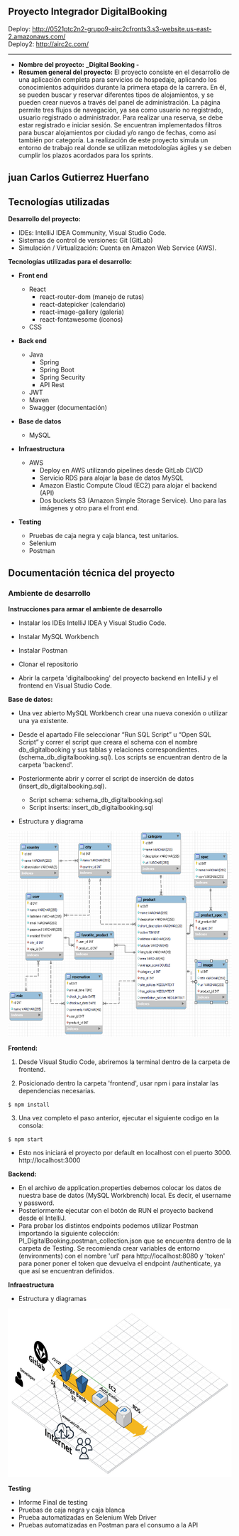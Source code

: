 ## Proyecto Integrador DigitalBooking

Deploy: http://0521ptc2n2-grupo9-airc2cfronts3.s3-website.us-east-2.amazonaws.com/ <br/>
Deploy2: http://airc2c.com/

---

- **Nombre del proyecto:** **_Digital Booking -**
- **Resumen general del proyecto:** El proyecto consiste en el desarrollo de una aplicación completa para servicios de hospedaje, aplicando los conocimientos adquiridos durante la primera etapa de la carrera. En él, se pueden buscar y reservar diferentes tipos de alojamientos, y se pueden crear nuevos a través del panel de administración. La página permite tres flujos de navegación, ya sea como usuario no registrado, usuario registrado o administrador. Para realizar una reserva, se debe estar registrado e iniciar sesión. Se encuentran implementados filtros para buscar alojamientos por ciudad y/o rango de fechas, como así también por categoría. La realización de este proyecto simula un entorno de trabajo real donde se utilizan metodologías ágiles y se deben cumplir los plazos acordados para los sprints.

## juan Carlos Gutierrez Huerfano

## Tecnologías utilizadas

**Desarrollo del proyecto:**

- IDEs: IntelliJ IDEA Community, Visual Studio Code.
- Sistemas de control de versiones: Git (GitLab)
- Simulación / Virtualización: Cuenta en Amazon Web Service (AWS).

**Tecnologías utilizadas para el desarrollo:**

- **Front end**

  - React
    - react-router-dom (manejo de rutas)
    - react-datepicker (calendario)
    - react-image-gallery (galeria)
    - react-fontawesome (íconos)
  - CSS

- **Back end**

  - Java
    - Spring
    - Spring Boot
    - Spring Security
    - API Rest
  - JWT
  - Maven
  - Swagger (documentación)

- **Base de datos**

  - MySQL

- **Infraestructura**

  - AWS
    - Deploy en AWS utilizando pipelines desde GitLab CI/CD
    - Servicio RDS para alojar la base de datos MySQL
    - Amazon Elastic Compute Cloud (EC2) para alojar el backend (API)
    - Dos buckets S3 (Amazon Simple Storage Service). Uno para las imágenes y otro para el front end.

- **Testing**
  - Pruebas de caja negra y caja blanca, test unitarios.
  - Selenium
  - Postman

## Documentación técnica del proyecto

### **Ambiente de desarrollo**

**Instrucciones para armar el ambiente de desarrollo**

- Instalar los IDEs IntelliJ IDEA y Visual Studio Code.
- Instalar MySQL Workbench
- Instalar Postman

- Clonar el repositorio
- Abrir la carpeta 'digitalbooking' del proyecto backend en IntelliJ y el frontend en Visual Studio Code.

**Base de datos:**

- Una vez abierto MySQL Workbench crear una nueva conexión o utilizar una ya existente.
- Desde el apartado File seleccionar “Run SQL Script” u “Open SQL Script” y correr el script que creara el schema con el nombre db_digitalbooking y sus tablas y relaciones correspondientes. (schema_db_digitalbooking.sql). Los scripts se encuentran dentro de la carpeta 'backend'.
- Posteriormente abrir y correr el script de inserción de datos (insert_db_digitalbooking.sql).

  - Script schema: schema_db_digitalbooking.sql
  - Script inserts: insert_db_digitalbooking.sql

- Estructura y diagrama<br>

<img src="./backend/db-der-final.png" alt="Diagrama entidad relacion base de datos" width="569" height="462">

**Frontend:**

1. Desde Visual Studio Code, abriremos la terminal dentro de la carpeta de frontend.

2. Posicionado dentro la carpeta 'frontend', usar npm i para instalar las dependencias necesarias.

```
$ npm install
```

3. Una vez completo el paso anterior, ejecutar el siguiente codigo en la consola:

```
$ npm start
```

- Esto nos iniciará el proyecto por default en localhost con el puerto 3000. http://localhost:3000

**Backend:**

- En el archivo de application.properties debemos colocar los datos de nuestra base de datos (MySQL Workbrench) local. Es decir, el username y password.
- Posteriormente ejecutar con el botón de RUN el proyecto backend desde el IntelliJ.
- Para probar los distintos endpoints podemos utilizar Postman importando la siguiente colección: PI_DigitalBooking.postman_collection.json que se encuentra dentro de la carpeta de Testing. Se recomienda crear variables de entorno (environments) con el nombre 'url' para http://localhost:8080 y 'token' para poner poner el token que devuelva el endpoint /authenticate, ya que así se encuentran definidos.

**Infraestructura**

- Estructura y diagramas

<img src="aws-diagram.jpeg" alt="AWS" width="640" height="379.5">

**Testing**

- Informe Final de testing
- Pruebas de caja negra y caja blanca
- Prueba automatizadas en Selenium Web Driver
- Pruebas automatizadas en Postman para el consumo a la API
